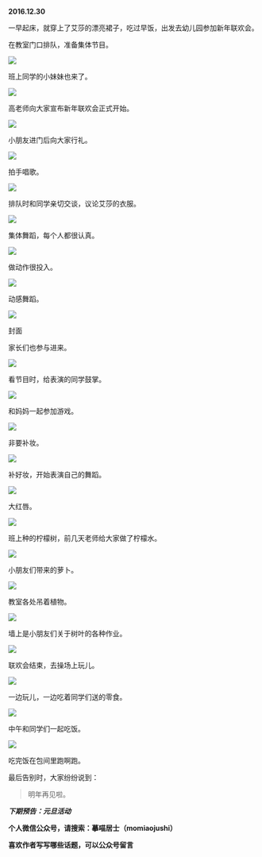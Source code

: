 
          
            
**2016.12.30**

一早起床，就穿上了艾莎的漂亮裙子，吃过早饭，出发去幼儿园参加新年联欢会。

在教室门口排队，准备集体节目。




![](img/51001-38e0e0796981e6dc.jpg)




班上同学的小妹妹也来了。




![](img/51001-b850088cfaee8421.jpg)




高老师向大家宣布新年联欢会正式开始。




![](img/51001-8f50f13ef6cd65d7.jpg)




小朋友进门后向大家行礼。




![](img/51001-054d97c73cc35296.jpg)




拍手唱歌。




![](img/51001-5ca073d1af6b40b2.jpg)




排队时和同学亲切交谈，议论艾莎的衣服。




![](img/51001-35acd2d22dd03c09.jpg)




集体舞蹈，每个人都很认真。




![](img/51001-56d7faf385570243.jpg)




做动作很投入。




![](img/51001-674a84c8aaed9ac1.jpg)




动感舞蹈。




![](img/51001-d3f805e706b0bab3.jpg)

封面


家长们也参与进来。




![](img/51001-9299d15708027dba.jpg)




看节目时，给表演的同学鼓掌。




![](img/51001-1008d3b7306af6c2.jpg)




和妈妈一起参加游戏。




![](img/51001-7b3263c52403fcb2.jpg)




非要补妆。




![](img/51001-903fcde7a2c0461b.jpg)




补好妆，开始表演自己的舞蹈。




![](img/51001-063658a4179c181a.jpg)




大红唇。




![](img/51001-bbe5788021838933.jpg)




班上种的柠檬树，前几天老师给大家做了柠檬水。




![](img/51001-1147edb0b13aae5a.jpg)




小朋友们带来的萝卜。




![](img/51001-c9fedb2f2f41e90c.jpg)




教室各处吊着植物。




![](img/51001-a882b5cda8d85b6b.jpg)




墙上是小朋友们关于树叶的各种作业。




![](img/51001-6961097a59ca4069.jpg)




联欢会结束，去操场上玩儿。




![](img/51001-702dc93be97e6d94.jpg)




一边玩儿，一边吃着同学们送的零食。




![](img/51001-c6d2691d932cc516.jpg)




中午和同学们一起吃饭。




![](img/51001-6e085905d2108114.jpg)




吃完饭在包间里跑啊跑。

最后告别时，大家纷纷说到：
>明年再见啦。




***下期预告：元旦活动***


**个人微信公众号，请搜索：摹喵居士（momiaojushi）**

**喜欢作者写写哪些话题，可以公众号留言**

          
        